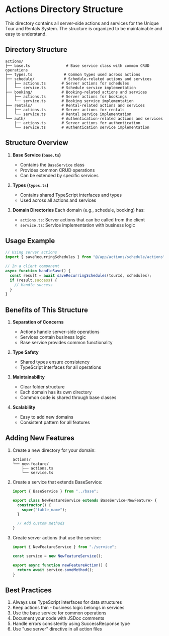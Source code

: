 # Actions Directory Structure

This directory contains all server-side actions and services for the Unique Tour and Rentals System. The structure is organized to be maintainable and easy to understand.

## Directory Structure

```
actions/
├── base.ts                # Base service class with common CRUD operations
├── types.ts              # Common types used across actions
├── schedule/             # Schedule-related actions and services
│   ├── actions.ts       # Server actions for schedules
│   └── service.ts       # Schedule service implementation
├── booking/             # Booking-related actions and services
│   ├── actions.ts       # Server actions for bookings
│   └── service.ts       # Booking service implementation
├── rentals/             # Rental-related actions and services
│   ├── actions.ts       # Server actions for rentals
│   └── service.ts       # Rental service implementation
└── auth/                # Authentication-related actions and services
    ├── actions.ts       # Server actions for authentication
    └── service.ts       # Authentication service implementation
```

## Structure Overview

1. **Base Service (`base.ts`)**

   - Contains the `BaseService` class
   - Provides common CRUD operations
   - Can be extended by specific services

2. **Types (`types.ts`)**

   - Contains shared TypeScript interfaces and types
   - Used across all actions and services

3. **Domain Directories**
   Each domain (e.g., schedule, booking) has:
   - `actions.ts`: Server actions that can be called from the client
   - `service.ts`: Service implementation with business logic

## Usage Example

```typescript
// Using server actions
import { saveRecurringSchedules } from "@/app/actions/schedule/actions";

// In a client component
async function handleSave() {
  const result = await saveRecurringSchedules(tourId, schedules);
  if (result.success) {
    // Handle success
  }
}
```

## Benefits of This Structure

1. **Separation of Concerns**

   - Actions handle server-side operations
   - Services contain business logic
   - Base service provides common functionality

2. **Type Safety**

   - Shared types ensure consistency
   - TypeScript interfaces for all operations

3. **Maintainability**

   - Clear folder structure
   - Each domain has its own directory
   - Common code is shared through base classes

4. **Scalability**
   - Easy to add new domains
   - Consistent pattern for all features

## Adding New Features

1. Create a new directory for your domain:

   ```
   actions/
   └── new-feature/
       ├── actions.ts
       └── service.ts
   ```

2. Create a service that extends BaseService:

   ```typescript
   import { BaseService } from "../base";

   export class NewFeatureService extends BaseService<NewFeature> {
     constructor() {
       super("table_name");
     }

     // Add custom methods
   }
   ```

3. Create server actions that use the service:

   ```typescript
   import { NewFeatureService } from "./service";

   const service = new NewFeatureService();

   export async function newFeatureAction() {
     return await service.someMethod();
   }
   ```

## Best Practices

1. Always use TypeScript interfaces for data structures
2. Keep actions thin - business logic belongs in services
3. Use the base service for common operations
4. Document your code with JSDoc comments
5. Handle errors consistently using SuccessResponse type
6. Use "use server" directive in all action files
